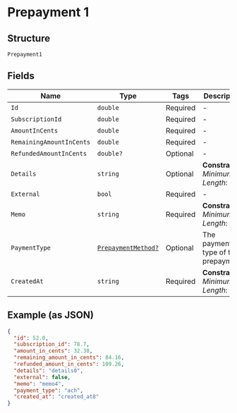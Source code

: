 
# Prepayment 1

## Structure

`Prepayment1`

## Fields

| Name | Type | Tags | Description |
|  --- | --- | --- | --- |
| `Id` | `double` | Required | - |
| `SubscriptionId` | `double` | Required | - |
| `AmountInCents` | `double` | Required | - |
| `RemainingAmountInCents` | `double` | Required | - |
| `RefundedAmountInCents` | `double?` | Optional | - |
| `Details` | `string` | Optional | **Constraints**: *Minimum Length*: `1` |
| `External` | `bool` | Required | - |
| `Memo` | `string` | Required | **Constraints**: *Minimum Length*: `1` |
| `PaymentType` | [`PrepaymentMethod?`](../../doc/models/prepayment-method.md) | Optional | The payment type of the prepayment. |
| `CreatedAt` | `string` | Required | **Constraints**: *Minimum Length*: `1` |

## Example (as JSON)

```json
{
  "id": 52.0,
  "subscription_id": 78.7,
  "amount_in_cents": 32.38,
  "remaining_amount_in_cents": 84.16,
  "refunded_amount_in_cents": 109.26,
  "details": "details0",
  "external": false,
  "memo": "memo4",
  "payment_type": "ach",
  "created_at": "created_at8"
}
```

